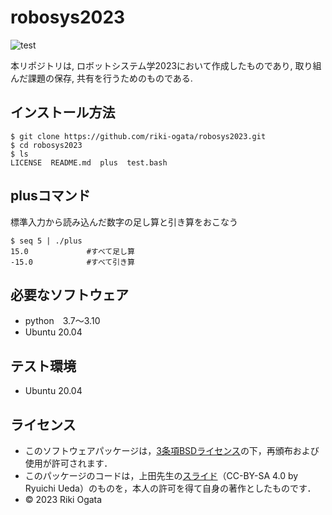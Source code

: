 # robosys2023
![test](https://github.com/riki-ogata/robosys2023/actions/workflows/test.yml/badge.svg)

本リポジトリは, ロボットシステム学2023において作成したものであり, 取り組んだ課題の保存, 共有を行うためのものである.

## インストール方法
```
$ git clone https://github.com/riki-ogata/robosys2023.git
$ cd robosys2023
$ ls
LICENSE  README.md  plus  test.bash
```
## plusコマンド
標準入力から読み込んだ数字の足し算と引き算をおこなう
```
$ seq 5 | ./plus
15.0             #すべて足し算
-15.0            #すべて引き算
```

## 必要なソフトウェア
* python　3.7～3.10
* Ubuntu 20.04
## テスト環境
* Ubuntu 20.04
## ライセンス
* このソフトウェアパッケージは，[3条項BSDライセンス](https://opensource.org/license/bsd-3-clause/)の下，再頒布および使用が許可されます．
* このパッケージのコードは，上田先生の[スライド](https://github.com/ryuichiueda/my_slides/tree/master/robosys_2022)（CC-BY-SA 4.0 by Ryuichi Ueda）のものを，本人の許可を得て自身の著作としたものです．
* © 2023 Riki Ogata

